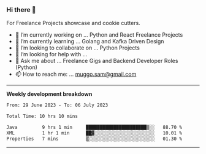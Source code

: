 ### Hi there 👋 



For Freelance Projects showcase and cookie cutters.

- 🔭 I’m currently working on ... Python and React Freelance Projects
- 🌱 I’m currently learning ... Golang and Kafka Driven Design
- 👯 I’m looking to collaborate on ... Python Projects
- 🤔 I’m looking for help with ...
- 💬 Ask me about ... Freelance Gigs and Backend Developer Roles (Python)
- 📫 How to reach me: ... muggo.sam@gmail.com
---------
**Weekly development breakdown**
<!--START_SECTION:waka-->

```txt
From: 29 June 2023 - To: 06 July 2023

Total Time: 10 hrs 10 mins

Java         9 hrs 1 min     ██████████████████████▒░░   88.70 %
XML          1 hr 1 min      ██▓░░░░░░░░░░░░░░░░░░░░░░   10.01 %
Properties   7 mins          ▒░░░░░░░░░░░░░░░░░░░░░░░░   01.30 %
```

<!--END_SECTION:waka-->

----------


